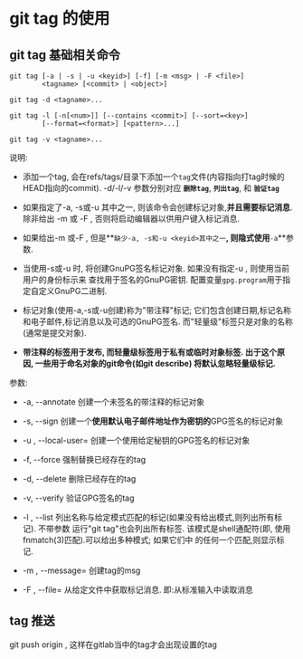 # git tag 的使用

## git tag 基础相关命令

```
git tag [-a | -s | -u <keyid>] [-f] [-m <msg> | -F <file>]
        <tagname> [<commit> | <object>]

git tag -d <tagname>...

git tag -l [-n[<num>]] [--contains <commit>] [--sort=<key>]
        [--format=<format>] [<pattern>...]
        
git tag -v <tagname>...
```

说明:
 
- 添加一个tag, 会在refs/tags/目录下添加一个`tag`文件(内容指向打tag时候的HEAD指向的commit).
  -d/-l/-v 参数分别对应 **`删除tag`**, **`列出tag`**, 和 **`验证tag`**
    
- 如果指定了-a, -s或-u <keyid>其中之一, 则该命令会创建标记对象,**并且需要标记消息**. 除非给出
  -m <msg> 或 -F <file>, 否则将启动编辑器以供用户键入标记消息.

- 如果给出-m <msg>或-F <file>, 但是**`缺少-a, -s和-u <keyid>其中之一`**, 则隐式使用**`-a`**参数.

- 当使用-s或-u <keyid>时, 将创建GnuPG签名标记对象. 如果没有指定-u <keyid>, 则使用当前用户的身份标示来
  查找用于签名的GnuPG密钥. 配置变量`gpg.program`用于指定自定义GnuPG二进制.

- 标记对象(使用-a,-s或-u创建)称为"带注释"标记; 它们包含创建日期,标记名称和电子邮件,标记消息以及可选的GnuPG签名.
  而"轻量级"标签只是对象的名称(通常是提交对象).

- **带注释的标签用于发布, 而轻量级标签用于私有或临时对象标签. 出于这个原因, 一些用于命名对象的git命令(如git describe)
  将默认忽略轻量级标记.**


参数:

- -a, --annotate 创建一个未签名的带注释的标记对象

- -s, --sign 创建一个**使用默认电子邮件地址作为密钥的**GPG签名的标记对象

- -u <keyid>, --local-user=<keyid> 创建一个使用给定秘钥的GPG签名的标记对象

- -f, --force 强制替换已经存在的tag

- -d, --delete 删除已经存在的tag

- -v, --verify 验证GPG签名的tag

- -l <pattern>, --list <pattern> 列出名称与给定模式匹配的标记(如果没有给出模式,则列出所有标记). 不带参数
  运行"git tag"也会列出所有标签. 该模式是shell通配符(即, 使用fnmatch(3)匹配).可以给出多种模式; 如果它们中
  的任何一个匹配,则显示标记.

- -m <msg>, --message=<msg> 创建tag的msg

- -F <file>, --file=<file> 从给定文件中获取标记消息. 即:从标准输入中读取消息

## tag 推送

git push origin <tag>, 这样在gitlab当中的tag才会出现设置的tag